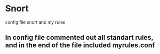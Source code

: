 # Snort
config file snort and my rules
## In config file commented out all standart rules, and in the end of the file included myrules.conf
